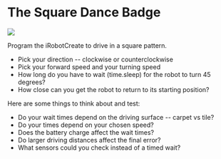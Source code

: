 # The Square Dance Badge

![](https://github.com/topherCantrell/robots-iRobotCreate/blob/master/challenges/SquareDance/art/smallSquareDanceBadge.jpg)

Program the iRobotCreate to drive in a square pattern.

  - Pick your direction -- clockwise or counterclockwise
  - Pick your forward speed and your turning speed
  - How long do you have to wait (time.sleep) for the robot to turn 45 degrees?
  - How close can you get the robot to return to its starting position?
  
Here are some things to think about and test:

  - Do your wait times depend on the driving surface -- carpet vs tile?
  - Do your times depend on your chosen speed?
  - Does the battery charge affect the wait times?
  - Do larger driving distances affect the final error?
  - What sensors could you check instead of a timed wait?
  

